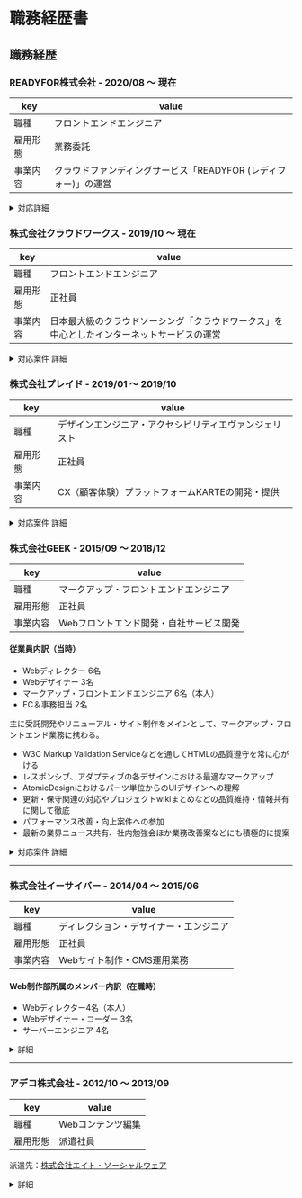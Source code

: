 # 職務経歴書

## 職務経歴

### READYFOR株式会社 - 2020/08 〜 現在
|key|value|
|---|-----|
|職種|フロントエンドエンジニア|
|雇用形態|業務委託|
|事業内容|クラウドファンディングサービス「READYFOR (レディフォー)」の運営|

<details>
  <summary>対応詳細</summary>

- デザインシステムを用いたUIコンポーネントの開発
- UIコンポーネントのアクセシビリティ改善

</details>

### 株式会社クラウドワークス - 2019/10 〜 現在
|key|value|
|---|-----|
|職種|フロントエンドエンジニア|
|雇用形態|正社員|
|事業内容|日本最大級のクラウドソーシング「クラウドワークス」を中心としたインターネットサービスの運営|

<details>
	<summary>対応案件 詳細</summary>

#### フロントエンドサブチーム（2021/06~）

施策開発チームの構成変更に伴うサブチーム化。主にフロントエンド開発に特化したものを行う。

#### 開発1グループ 施策開発チーム（2020/08~）

開発者6人（フロントエンド2人, バックエンド4人）, デザイナー1人, プロダクトオーナー1人のプロジェクトチーム。<br />
ユーザ課題を検証し、施策実施・ユーザの発注を促す・定着するものを開発する。

2021年上期（2020/9~2021/3）において全社MVP受賞。<br />
関連：[プロフィールの性別欄で「回答しない」を選べるようになりました | クラウドワークス　お知らせブログ](https://blog.crowdworks.jp/?p=4222)

[カンタン発注プラン診断](https://crowdworks.jp/order_plan_diagnoses)診断機能の開発<br />
関連：[クラウドワークス、業界初「カンタン発注プラン診断」機能を公開｜株式会社クラウドワークスのプレスリリース](https://prtimes.jp/main/html/rd/p/000000059.000050142.html)

- スクラム開発の実施
- Rails, Vue.js, Storybook を用いた新機能開発
- フロントエンドに関するコードレビュー対応
	
#### フロントエンドチーム（2019/10~2020/08）
順不同

- デザインシステム「Mihaly」開発
- ページ表示速度改善施策
  - https://github.com/uknmr/gas-webpagetest を導入したパフォーマンス観測
  - CSS、JSの容量削減（ブロッキングレンダリングの軽減）
- [安心安全宣言](https://crowdworks.jp/static/lp/safe_and_secure/)
  - お仕事の報酬金額の表示を分かりやすくするための取り組み
    - UI実装担当（使用技術: TypeScript, Vue.js, SCSS）
- マーケティング業務
  - A/BテストのためのGoogle Optimize導入
    - A/Bテスト実行に伴うUI改修
  - Mobile First Index対応
    - PCとSPとの表示コンテンツ差分を解消する
  - 新規のDataLayer変数へのpush
  - ランディングページの作成
  - 構造化マークアップを data-vocabulary.org から schema.org へ更新
- アクセシビリティ対応
  - [コーポレートサイトのアクセシビリティチェック](https://note.com/contrabass/n/nf7931eb0c905#T0CYf)
    - WCAG原則における「知覚可能」のレベルA項目チェック・レビュー
  - [プロダクトのアクセシビリティチェック](https://engineer.crowdworks.jp/entry/product_accessibility_check)
    - WCAG2.1レベルA、一部レベルAAの対応確認
  - フォントサイズの一部変更対応
    - [PC版「仕事の詳細」「メッセージ」の文字サイズを変更し、読みやすくなりました | クラウドワークス　お知らせブログ](https://blog.crowdworks.jp/?p=3663)
- フロントエンド基盤整理
  - 外部リンクに`rel="noopener"`をつけて脆弱性・パフォーマンスを改善する
  - 不要なjQuery Plugin剪定、旧ブラウザ対応ハックの削除
  - GitHub Actionsを用いたLP反映作業の自動化
</details>

### 株式会社プレイド - 2019/01 〜 2019/10

|key|value|
|---|-----|
|職種|デザインエンジニア・アクセシビリティエヴァンジェリスト|
|雇用形態|正社員|
|事業内容|CX（顧客体験）プラットフォームKARTEの開発・提供|
<details>
	<summary>対応案件 詳細</summary>

#### KARTE TALK チーム (2019/01〜03)
- https://karte.io/product/talk/
- トーク機能のデザイン再設計
- 既存機能のマークアップ改修

#### マーケティングチーム （2019/04~10）
- ティザーサイトマークアップ改修・開発環境リファクタリング
</details>

### 株式会社GEEK - 2015/09 ～ 2018/12
|key|value|
|---|-----|
|職種|マークアップ・フロントエンドエンジニア|
|雇用形態|正社員|
|事業内容|Webフロントエンド開発・自社サービス開発|

#### 従業員内訳（当時）
- Webディレクター 6名
- Webデザイナー 3名
- マークアップ・フロントエンドエンジニア 6名（本人）
- EC＆事務担当 2名

主に受託開発やリニューアル・サイト制作をメインとして、マークアップ・フロントエンド業務に携わる。

- W3C Markup Validation Serviceなどを通してHTMLの品質遵守を常に心がける
- レスポンシブ、アダプティブの各デザインにおける最適なマークアップ
- AtomicDesignにおけるパーツ単位からのUIデザインへの理解
- 更新・保守関連の対応やプロジェクトwikiまとめなどの品質維持・情報共有に関して徹底
- パフォーマンス改善・向上案件への参加
- 最新の業界ニュース共有、社内勉強会ほか業務改善案などにも積極的に提案

<details>
	<summary>対応案件 詳細</summary>

#### 社内求人サイト構築
- https://www.geek.co.jp/recruit/
- gulp, pug, postCSS, stylelint, webpack, jQuery, Google Maps

#### シニア向け求人サイト管理画面フォーム フロント実装
- ES6, validatorjs, webpack4, WAI-ARIA, CSS Grid Layout

#### 某菓子メーカーファンサイト おみくじコンテンツサイト フロント開発
- pug, sass, webpack, CakePHP

#### 某菓子メーカー公式コーポレートサイト リニューアル
- 静的実装、アクセシビリティ対応、Webパフォーマンス調整
- Vue, axios, owl.carousel, video.js, Masonry, imagesloaded, lity, intersection-observer

#### 糖尿病患者 アンケートフォーム システム開発
- React, TypeScript, gulp, webpack, less, Storybook

#### コーヒー販売・通販ショップ公式サイト 検索ページSPA構築
- wp-rest-api, Vue.js, vue-router, vue-paginate, axios

#### クラウド型人事管理システム開発
- React, Redux, stylus, ES6

#### 某携帯キャリア スマートフォン用アンケートページ モック作成
- React, creat-react-app, Redux Form

#### 模型・玩具メーカーエアソフトガンサイト 運用
- 一部ページリニューアルでVueを導入
	- Vue.js, vue-carousel, axios

#### 某電気通信事業者 公式求人サイト構築・運用
- WordPress, jQuery, VanillaJS, babel, intersection-observer

#### 某ケーブルTV事業企業 ユーザーボイスページ制作
- JS Plugin - Masonry, Velocity

#### ウォールアートプリント販売サイト構築
- CakePHP, jQuery, CSS3

#### 某ケーブルTV事業配信 韓流番組情報サイト 保守・運用
- HTML5, CSS3, jQuery
- 特集ページ新規テンプレート作成
- 番組APIを利用したAjax通信

#### JOB-CUBE求人サイト構築・運用
- http://jobcube.geek.co.jp/
- http://www.job-cube.net/customize.html
</details>

---

### 株式会社イーサイバー - 2014/04 ～ 2015/06
|key|value|
|---|-----|
|職種|ディレクション・デザイナー・エンジニア|
|雇用形態|正社員|
|事業内容|Webサイト制作・CMS運用業務|

#### Web制作部所属のメンバー内訳（在職時）
- Webディレクター4名（本人）
- Webデザイナー・コーダー 3名
- サーバーエンジニア 4名

<details>
  <summary>詳細</summary>
  クライアント向けWebサイト（主に大学・教育系）の更新業務から提案・デザインおよびHTMLコーディング業務を経験し、
制作後の運用指導や迅速なサポートなどクライアントとのやり取り、一連の作業経験を積むことができた。

#### クライアント
- 東京電機大学
- 順天堂大学スポーツ健康科学部
- 城西大学
- 明治大学付属中野中学・高等学校
- 千葉経済大学
- キヤノンビズアテンダ株式会社
- 三井不動産住宅リース株式会社

</details>

---

### アデコ株式会社 - 2012/10 ～ 2013/09
|key|value|
|---|-----|
|職種|Webコンテンツ編集|
|雇用形態|派遣社員|

派遣先：[株式会社エイト・ソーシャルウェア](http://www.e-sw.co.jp/)

<details>
  <summary>詳細</summary>
アプリ形式のゲームやコミックなどをダウンロードできるモバイル電子出版サイトのコンテンツ制作・運営。

- メインサイト制作
- 特集ページ制作
- キャンペーンページ制作
- コンテンツ企画、提案
- コンテンツ管理表作成
- 更新マニュアル作成

URL：http://csbs.shogakukan.co.jp/
</details>

